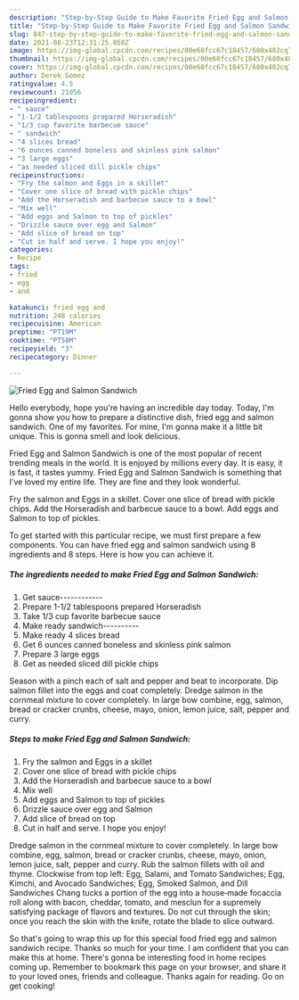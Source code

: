 ```yaml
---
description: "Step-by-Step Guide to Make Favorite Fried Egg and Salmon Sandwich"
title: "Step-by-Step Guide to Make Favorite Fried Egg and Salmon Sandwich"
slug: 847-step-by-step-guide-to-make-favorite-fried-egg-and-salmon-sandwich
date: 2021-08-23T12:31:25.058Z
image: https://img-global.cpcdn.com/recipes/00e68fcc67c18457/680x482cq70/fried-egg-and-salmon-sandwich-recipe-main-photo.jpg
thumbnail: https://img-global.cpcdn.com/recipes/00e68fcc67c18457/680x482cq70/fried-egg-and-salmon-sandwich-recipe-main-photo.jpg
cover: https://img-global.cpcdn.com/recipes/00e68fcc67c18457/680x482cq70/fried-egg-and-salmon-sandwich-recipe-main-photo.jpg
author: Derek Gomez
ratingvalue: 4.5
reviewcount: 21056
recipeingredient:
- " sauce"
- "1-1/2 tablespoons prepared Horseradish"
- "1/3 cup favorite barbecue sauce"
- " sandwich"
- "4 slices bread"
- "6 ounces canned boneless and skinless pink salmon"
- "3 large eggs"
- "as needed sliced dill pickle chips"
recipeinstructions:
- "Fry the salmon and Eggs in a skillet"
- "Cover one slice of bread with pickle chips"
- "Add the Horseradish and barbecue sauce to a bowl"
- "Mix well"
- "Add eggs and Salmon to top of pickles"
- "Drizzle sauce over egg and Salmon"
- "Add slice of bread on top"
- "Cut in half and serve. I hope you enjoy!"
categories:
- Recipe
tags:
- fried
- egg
- and

katakunci: fried egg and 
nutrition: 248 calories
recipecuisine: American
preptime: "PT19M"
cooktime: "PT58M"
recipeyield: "3"
recipecategory: Dinner

---
```



![Fried Egg and Salmon Sandwich](https://img-global.cpcdn.com/recipes/00e68fcc67c18457/680x482cq70/fried-egg-and-salmon-sandwich-recipe-main-photo.jpg)

Hello everybody, hope you're having an incredible day today. Today, I'm gonna show you how to prepare a distinctive dish, fried egg and salmon sandwich. One of my favorites. For mine, I'm gonna make it a little bit unique. This is gonna smell and look delicious.

Fried Egg and Salmon Sandwich is one of the most popular of recent trending meals in the world. It is enjoyed by millions every day. It is easy, it is fast, it tastes yummy. Fried Egg and Salmon Sandwich is something that I've loved my entire life. They are fine and they look wonderful.

Fry the salmon and Eggs in a skillet. Cover one slice of bread with pickle chips. Add the Horseradish and barbecue sauce to a bowl. Add eggs and Salmon to top of pickles.


To get started with this particular recipe, we must first prepare a few components. You can have fried egg and salmon sandwich using 8 ingredients and 8 steps. Here is how you can achieve it.

<!--inarticleads1-->

##### The ingredients needed to make Fried Egg and Salmon Sandwich:

1. Get  sauce------------
1. Prepare 1-1/2 tablespoons prepared Horseradish
1. Take 1/3 cup favorite barbecue sauce
1. Make ready  sandwich----------
1. Make ready 4 slices bread
1. Get 6 ounces canned boneless and skinless pink salmon
1. Prepare 3 large eggs
1. Get as needed sliced dill pickle chips


Season with a pinch each of salt and pepper and beat to incorporate. Dip salmon fillet into the eggs and coat completely. Dredge salmon in the cornmeal mixture to cover completely. In large bow combine, egg, salmon, bread or cracker crunbs, cheese, mayo, onion, lemon juice, salt, pepper and curry. 

<!--inarticleads2-->

##### Steps to make Fried Egg and Salmon Sandwich:

1. Fry the salmon and Eggs in a skillet
1. Cover one slice of bread with pickle chips
1. Add the Horseradish and barbecue sauce to a bowl
1. Mix well
1. Add eggs and Salmon to top of pickles
1. Drizzle sauce over egg and Salmon
1. Add slice of bread on top
1. Cut in half and serve. I hope you enjoy!


Dredge salmon in the cornmeal mixture to cover completely. In large bow combine, egg, salmon, bread or cracker crunbs, cheese, mayo, onion, lemon juice, salt, pepper and curry. Rub the salmon fillets with oil and thyme. Clockwise from top left: Egg, Salami, and Tomato Sandwiches; Egg, Kimchi, and Avocado Sandwiches; Egg, Smoked Salmon, and Dill Sandwiches Chang tucks a portion of the egg into a house‑made focaccia roll along with bacon, cheddar, tomato, and mesclun for a supremely satisfying package of flavors and textures. Do not cut through the skin; once you reach the skin with the knife, rotate the blade to slice outward. 

So that's going to wrap this up for this special food fried egg and salmon sandwich recipe. Thanks so much for your time. I am confident that you can make this at home. There's gonna be interesting food in home recipes coming up. Remember to bookmark this page on your browser, and share it to your loved ones, friends and colleague. Thanks again for reading. Go on get cooking!
